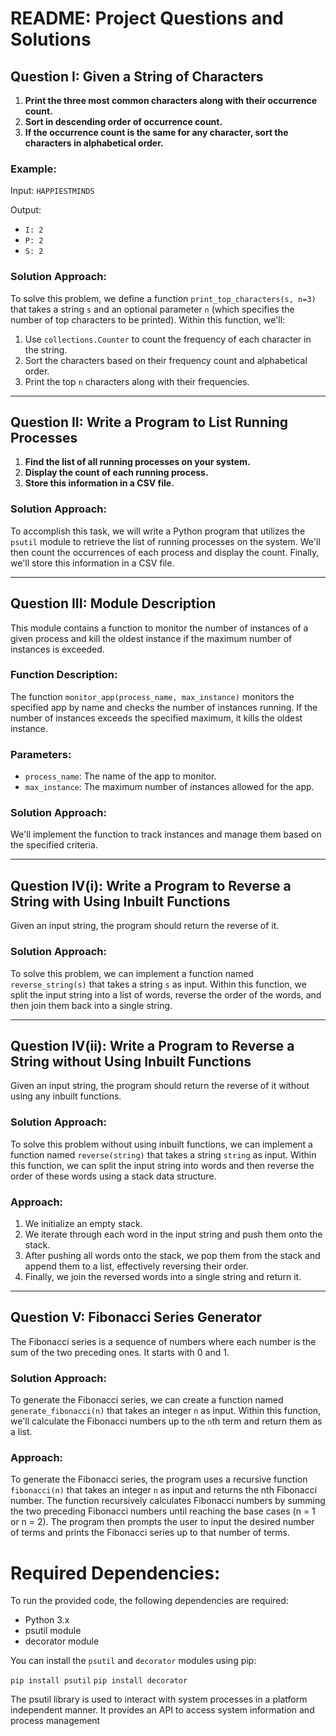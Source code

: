 # README: Project Questions and Solutions

## Question I: Given a String of Characters

1. **Print the three most common characters along with their occurrence count.**
2. **Sort in descending order of occurrence count.**
3. **If the occurrence count is the same for any character, sort the characters in alphabetical order.**

### Example:

Input: `HAPPIESTMINDS`

Output:
- `I: 2`
- `P: 2`
- `S: 2`

### Solution Approach:

To solve this problem, we define a function `print_top_characters(s, n=3)` that takes a string `s` and an optional parameter `n` (which specifies the number of top characters to be printed). Within this function, we'll:

1. Use `collections.Counter` to count the frequency of each character in the string.
2. Sort the characters based on their frequency count and alphabetical order.
3. Print the top `n` characters along with their frequencies.

---

## Question II: Write a Program to List Running Processes

1. **Find the list of all running processes on your system.**
2. **Display the count of each running process.**
3. **Store this information in a CSV file.**

### Solution Approach:

To accomplish this task, we will write a Python program that utilizes the `psutil` module to retrieve the list of running processes on the system. We'll then count the occurrences of each process and display the count. Finally, we'll store this information in a CSV file.

---

## Question III: Module Description

This module contains a function to monitor the number of instances of a given process and kill the oldest instance if the maximum number of instances is exceeded.

### Function Description:

The function `monitor_app(process_name, max_instance)` monitors the specified app by name and checks the number of instances running. If the number of instances exceeds the specified maximum, it kills the oldest instance.

### Parameters:

- `process_name`: The name of the app to monitor.
- `max_instance`: The maximum number of instances allowed for the app.

### Solution Approach:

We'll implement the function to track instances and manage them based on the specified criteria.

---

## Question IV(i): Write a Program to Reverse a String with Using Inbuilt Functions

Given an input string, the program should return the reverse of it.

### Solution Approach:

To solve this problem, we can implement a function named `reverse_string(s)` that takes a string `s` as input. Within this function, we split the input string into a list of words, reverse the order of the words, and then join them back into a single string.

---

## Question IV(ii): Write a Program to Reverse a String without Using Inbuilt Functions

Given an input string, the program should return the reverse of it without using any inbuilt functions.

### Solution Approach:

To solve this problem without using inbuilt functions, we can implement a function named `reverse(string)` that takes a string `string` as input. Within this function, we can split the input string into words and then reverse the order of these words using a stack data structure.

### Approach:

1. We initialize an empty stack.
2. We iterate through each word in the input string and push them onto the stack.
3. After pushing all words onto the stack, we pop them from the stack and append them to a list, effectively reversing their order.
4. Finally, we join the reversed words into a single string and return it.

---

## Question V: Fibonacci Series Generator

The Fibonacci series is a sequence of numbers where each number is the sum of the two preceding ones. It starts with 0 and 1.

### Solution Approach:

To generate the Fibonacci series, we can create a function named `generate_fibonacci(n)` that takes an integer `n` as input. Within this function, we'll calculate the Fibonacci numbers up to the `n`th term and return them as a list.

### Approach:

To generate the Fibonacci series, the program uses a recursive function `fibonacci(n)` that takes an integer `n` as input and returns the nth Fibonacci number. The function recursively calculates Fibonacci numbers by summing the two preceding Fibonacci numbers until reaching the base cases (n = 1 or n = 2). The program then prompts the user to input the desired number of terms and prints the Fibonacci series up to that number of terms.


# Required Dependencies:

To run the provided code, the following dependencies are required:

- Python 3.x
- psutil module
- decorator module

You can install the `psutil` and `decorator` modules using pip:

`pip install psutil`
`pip install decorator`

The psutil library is used to interact with system processes in a platform independent manner. It provides an API to access system information and process management
